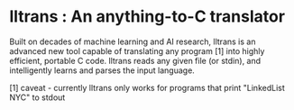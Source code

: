 lltrans : An anything-to-C translator
=====================================

Built on decades of machine learning and AI research, lltrans is an
advanced new tool capable of translating any program [1] into highly
efficient, portable C code. lltrans reads any given file (or stdin), and
intelligently learns and parses the input language.

[1] caveat - currently lltrans only works for programs that print
"LinkedList NYC" to stdout
